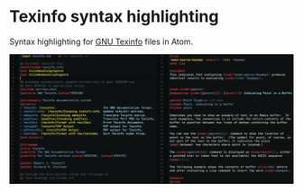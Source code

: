 Texinfo syntax highlighting
===========================

Syntax highlighting for [GNU Texinfo](https://www.gnu.org/software/texinfo/manual/texinfo/texinfo.html) files in Atom.

![“I CAN’T BELIEVE IT’S NOT COPYLEFT!”](preview.png)

